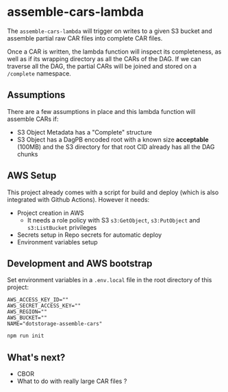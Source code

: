 # assemble-cars-lambda

The `assemble-cars-lambda` will trigger on writes to a given S3 bucket and assemble partial raw CAR files into complete CAR files.

Once a CAR is written, the lambda function will inspect its completeness, as well as if its wrapping directory as all the CARs of the DAG. If we can traverse all the DAG, the partial CARs will be joined and stored on a `/complete` namespace.

## Assumptions

There are a few assumptions in place and this lambda function will assemble CARs if:
- S3 Object Metadata has a "Complete" structure 
- S3 Object has a DagPB encoded root with a known size __acceptable__ (100MB) and the S3 directory for that root CID already has all the DAG chunks

## AWS Setup

This project already comes with a script for build and deploy (which is also integrated with Github Actions). However it needs:
- Project creation in AWS
  - It needs a role policy with S3 `s3:GetObject`, `s3:PutObject` and `s3:ListBucket` privileges
- Secrets setup in Repo secrets for automatic deploy
- Environment variables setup

## Development and AWS bootstrap

Set environment variables in a `.env.local` file in the root directory of this project:

```env
AWS_ACCESS_KEY_ID=""
AWS_SECRET_ACCESS_KEY=""
AWS_REGION=""
AWS_BUCKET=""
NAME="dotstorage-assemble-cars"
```

```sh
npm run init
```

## What's next?

- CBOR
- What to do with really large CAR files ?
